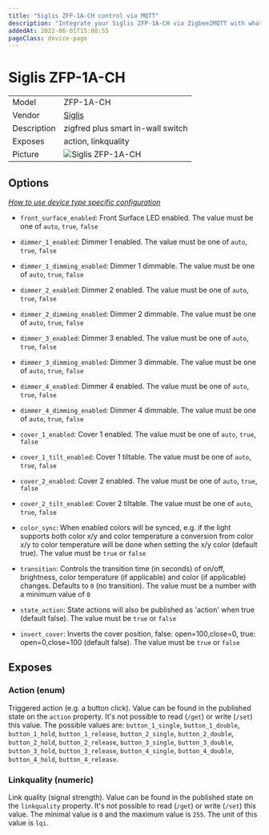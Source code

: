 ```yaml
---
title: "Siglis ZFP-1A-CH control via MQTT"
description: "Integrate your Siglis ZFP-1A-CH via Zigbee2MQTT with whatever smart home infrastructure you are using without the vendor's bridge or gateway."
addedAt: 2022-06-01T15:08:55
pageClass: device-page
---
```


<!-- !!!! -->
<!-- ATTENTION: This file is auto-generated through docgen! -->
<!-- You can only edit the "Notes"-Section between the two comment lines "Notes BEGIN" and "Notes END". -->
<!-- Do not use h1 or h2 heading within "## Notes"-Section. -->
<!-- !!!! -->

# Siglis ZFP-1A-CH

|     |     |
|-----|-----|
| Model | ZFP-1A-CH  |
| Vendor  | [Siglis](/supported-devices/#v=Siglis)  |
| Description | zigfred plus smart in-wall switch |
| Exposes | action, linkquality |
| Picture | ![Siglis ZFP-1A-CH](https://www.zigbee2mqtt.io/images/devices/ZFP-1A-CH.jpg) |


<!-- Notes BEGIN: You can edit here. Add "## Notes" headline if not already present. -->


<!-- Notes END: Do not edit below this line -->



## Options
*[How to use device type specific configuration](../guide/configuration/devices-groups.md#specific-device-options)*

* `front_surface_enabled`: Front Surface LED enabled. The value must be one of `auto`, `true`, `false`

* `dimmer_1_enabled`: Dimmer 1 enabled. The value must be one of `auto`, `true`, `false`

* `dimmer_1_dimming_enabled`: Dimmer 1 dimmable. The value must be one of `auto`, `true`, `false`

* `dimmer_2_enabled`: Dimmer 2 enabled. The value must be one of `auto`, `true`, `false`

* `dimmer_2_dimming_enabled`: Dimmer 2 dimmable. The value must be one of `auto`, `true`, `false`

* `dimmer_3_enabled`: Dimmer 3 enabled. The value must be one of `auto`, `true`, `false`

* `dimmer_3_dimming_enabled`: Dimmer 3 dimmable. The value must be one of `auto`, `true`, `false`

* `dimmer_4_enabled`: Dimmer 4 enabled. The value must be one of `auto`, `true`, `false`

* `dimmer_4_dimming_enabled`: Dimmer 4 dimmable. The value must be one of `auto`, `true`, `false`

* `cover_1_enabled`: Cover 1 enabled. The value must be one of `auto`, `true`, `false`

* `cover_1_tilt_enabled`: Cover 1 tiltable. The value must be one of `auto`, `true`, `false`

* `cover_2_enabled`: Cover 2 enabled. The value must be one of `auto`, `true`, `false`

* `cover_2_tilt_enabled`: Cover 2 tiltable. The value must be one of `auto`, `true`, `false`

* `color_sync`: When enabled colors will be synced, e.g. if the light supports both color x/y and color temperature a conversion from color x/y to color temperature will be done when setting the x/y color (default true). The value must be `true` or `false`

* `transition`: Controls the transition time (in seconds) of on/off, brightness, color temperature (if applicable) and color (if applicable) changes. Defaults to `0` (no transition). The value must be a number with a minimum value of `0`

* `state_action`: State actions will also be published as 'action' when true (default false). The value must be `true` or `false`

* `invert_cover`: Inverts the cover position, false: open=100,close=0, true: open=0,close=100 (default false). The value must be `true` or `false`


## Exposes

### Action (enum)
Triggered action (e.g. a button click).
Value can be found in the published state on the `action` property.
It's not possible to read (`/get`) or write (`/set`) this value.
The possible values are: `button_1_single`, `button_1_double`, `button_1_hold`, `button_1_release`, `button_2_single`, `button_2_double`, `button_2_hold`, `button_2_release`, `button_3_single`, `button_3_double`, `button_3_hold`, `button_3_release`, `button_4_single`, `button_4_double`, `button_4_hold`, `button_4_release`.

### Linkquality (numeric)
Link quality (signal strength).
Value can be found in the published state on the `linkquality` property.
It's not possible to read (`/get`) or write (`/set`) this value.
The minimal value is `0` and the maximum value is `255`.
The unit of this value is `lqi`.

